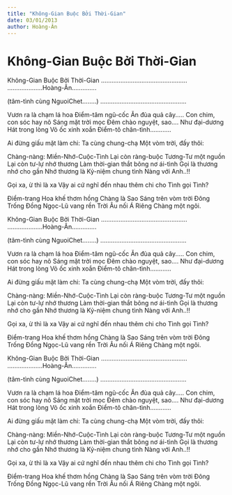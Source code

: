 ```yaml
---
title: "Không-Gian Buộc Bởi Thời-Gian"
date: 03/01/2013
author: Hoàng-Ân
---
```


# Không-Gian Buộc Bởi Thời-Gian

Không-Gian Buộc Bởi Thời-Gian
.................................................
....................Hoàng-Ân..............

(tâm-tình cùng NguoiChet........)
.................................................

Vươn ra là chạm lá hoa
Điểm-tâm ngũ-cốc
Ăn đùa quả cây.....
Con chim, con sóc hay nô
Sáng mặt trời mọc
Đêm chào nguyệt, sao....
Như đại-dương
Hát trong lòng
Vỏ ốc xinh xoắn
Điểm-tô chân-tình............

Ai đừng giấu mặt
làm chi:
Ta cùng chung-chạ
Một vòm trời,
đấy thôi:

Chàng-nàng:
Miền-Nhớ-Cuộc-Tình
Lại còn ràng-buộc
Tương-Tư một nguồn
Lại còn tư-lự nhớ thương
Làm thời-gian thắt
bông nơ ái-tình
Gọi là thương nhớ
cho gần
Nhớ thương
là
Kỷ-niệm chung tình
Nàng với Anh..!!

Gọi xa, ừ thì là xa
Vậy  ai
cứ nghĩ đến nhau
thêm chi
cho Tình gọi Tình?

Điểm-trang
Hoa khế thơm hồng
Chàng là
Sao Sáng
trên vòm trời Đông
Trống Đồng Ngọc-Lũ
vang rền
Trời Âu nối Á
Riêng Chàng một ngôi.

Không-Gian Buộc Bởi Thời-Gian
.................................................
....................Hoàng-Ân..............

(tâm-tình cùng NguoiChet........)
.................................................

Vươn ra là chạm lá hoa
Điểm-tâm ngũ-cốc
Ăn đùa quả cây.....
Con chim, con sóc hay nô
Sáng mặt trời mọc
Đêm chào nguyệt, sao....
Như đại-dương
Hát trong lòng
Vỏ ốc xinh xoắn
Điểm-tô chân-tình............

Ai đừng giấu mặt
làm chi:
Ta cùng chung-chạ
Một vòm trời,
đấy thôi:

Chàng-nàng:
Miền-Nhớ-Cuộc-Tình
Lại còn ràng-buộc
Tương-Tư một nguồn
Lại còn tư-lự nhớ thương
Làm thời-gian thắt
bông nơ ái-tình
Gọi là thương nhớ
cho gần
Nhớ thương
là
Kỷ-niệm chung tình
Nàng với Anh..!!

Gọi xa, ừ thì là xa
Vậy  ai
cứ nghĩ đến nhau
thêm chi
cho Tình gọi Tình?

Điểm-trang
Hoa khế thơm hồng
Chàng là
Sao Sáng
trên vòm trời Đông
Trống Đồng Ngọc-Lũ
vang rền
Trời Âu nối Á
Riêng Chàng một ngôi.

Không-Gian Buộc Bởi Thời-Gian
.................................................
....................Hoàng-Ân..............

(tâm-tình cùng NguoiChet........)
.................................................

Vươn ra là chạm lá hoa
Điểm-tâm ngũ-cốc
Ăn đùa quả cây.....
Con chim, con sóc hay nô
Sáng mặt trời mọc
Đêm chào nguyệt, sao....
Như đại-dương
Hát trong lòng
Vỏ ốc xinh xoắn
Điểm-tô chân-tình............

Ai đừng giấu mặt
làm chi:
Ta cùng chung-chạ
Một vòm trời,
đấy thôi:

Chàng-nàng:
Miền-Nhớ-Cuộc-Tình
Lại còn ràng-buộc
Tương-Tư một nguồn
Lại còn tư-lự nhớ thương
Làm thời-gian thắt
bông nơ ái-tình
Gọi là thương nhớ
cho gần
Nhớ thương
là
Kỷ-niệm chung tình
Nàng với Anh..!!

Gọi xa, ừ thì là xa
Vậy  ai
cứ nghĩ đến nhau
thêm chi
cho Tình gọi Tình?

Điểm-trang
Hoa khế thơm hồng
Chàng là
Sao Sáng
trên vòm trời Đông
Trống Đồng Ngọc-Lũ
vang rền
Trời Âu nối Á
Riêng Chàng một ngôi.
